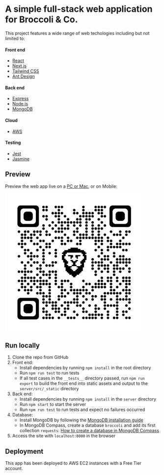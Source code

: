 # A simple full-stack web application for Broccoli & Co.

This project features a wide range of web techologies including but not limited to:

#### Front end

- [React](https://reactjs.org/)
- [Next.js](https://nextjs.org/)
- [Tailwind CSS](https://tailwindcss.com/)
- [Ant Design](https://ant.design/)

#### Back end

- [Express](https://expressjs.com/)
- [Node.js](https://nodejs.org/)
- [MongoDB](https://www.mongodb.com/)

#### Cloud

- [AWS](https://aws.amazon.com/)

#### Testing

- [Jest](https://jestjs.io/)
- [Jasmine](https://jasmine.github.io/)

## Preview

Preview the web app live on a [PC or Mac](http://ec2-3-26-215-171.ap-southeast-2.compute.amazonaws.com/), or on Mobile:

![scan qrcode to preview](/public/qrcode.png "qrcode")

## Run locally

1. Clone the repo from GitHub
2. Front end:
   - Install dependencies by running `npm install` in the root directory
   - Run `npm run test` to run tests
   - If all test cases in the `__tests__` directory passed, run `npm run export` to build the front end into static assets and output to the `server/src/_static` directory
3. Back end:
   - Install dependencies by running `npm install` in the `server` directory
   - Run `npm start` to start the server
   - Run `npm run test` to run tests and expect no failures occurred
4. Database:
   - Install MongoDB by following the [MongoDB installation guide](https://docs.mongodb.com/manual/administration/install-community/)
   - In MongoDB Compass, create a database `broccoli` and add its first collection `requests`: [How to create a database in MongoDB Compass](https://docs.mongodb.com/compass/master/databases/)
5. Access the site with `localhost:8000` in the browser

## Deployment

This app has been deployed to AWS EC2 instances with a Free Tier account.
